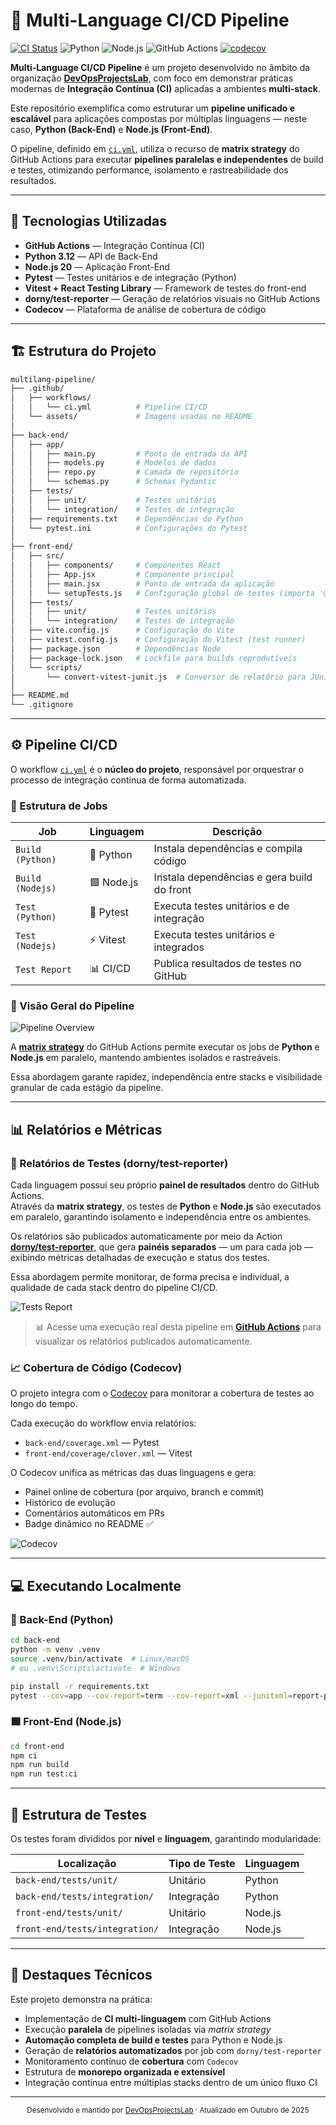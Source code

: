# 🚀 Multi-Language CI/CD Pipeline

[![CI Status](https://github.com/DevOpsProjectsLab/multilang-pipeline/actions/workflows/ci.yml/badge.svg)](https://github.com/DevOpsProjectsLab/multilang-pipeline/actions/runs/18698906640/job/53323257083)
![Python](https://img.shields.io/badge/Python-3.12-blue?logo=python)
![Node.js](https://img.shields.io/badge/Node.js-20-green?logo=node.js)
![GitHub Actions](https://img.shields.io/badge/CI-GitHub%20Actions-black?logo=githubactions)
[![codecov](https://codecov.io/github/DevOpsProjectsLab/multilang-pipeline/graph/badge.svg?token=5S6LEJOKSC)](https://codecov.io/github/DevOpsProjectsLab/multilang-pipeline)

**Multi-Language CI/CD Pipeline** é um projeto desenvolvido no âmbito da organização **[DevOpsProjectsLab](https://github.com/DevOpsProjectsLab)**, com foco em demonstrar práticas modernas de **Integração Contínua (CI)** aplicadas a ambientes **multi-stack**.

Este repositório exemplifica como estruturar um **pipeline unificado e escalável** para aplicações compostas por múltiplas linguagens — neste caso, **Python (Back-End)** e **Node.js (Front-End)**.

O pipeline, definido em [`ci.yml`](.github/workflows/ci.yml), utiliza o recurso de **matrix strategy** do GitHub Actions para executar **pipelines paralelas e independentes** de build e testes, otimizando performance, isolamento e rastreabilidade dos resultados.

---

## 🧰 Tecnologias Utilizadas

- **GitHub Actions** — Integração Contínua (CI)
- **Python 3.12** — API de Back-End
- **Node.js 20** — Aplicação Front-End
- **Pytest** — Testes unitários e de integração (Python)
- **Vitest + React Testing Library** — Framework de testes do front-end  
- **dorny/test-reporter** — Geração de relatórios visuais no GitHub Actions  
- **Codecov** — Plataforma de análise de cobertura de código

---

## 🏗️ Estrutura do Projeto

```bash
multilang-pipeline/
├── .github/
│   ├── workflows/
│   │   └── ci.yml          # Pipeline CI/CD
│   └── assets/             # Imagens usadas no README
│
├── back-end/
│   ├── app/
│   │   ├── main.py         # Ponto de entrada da API
│   │   ├── models.py       # Modelos de dados
│   │   ├── repo.py         # Camada de repositório
│   │   └── schemas.py      # Schemas Pydantic
│   ├── tests/
│   │   ├── unit/           # Testes unitários
│   │   └── integration/    # Testes de integração
│   ├── requirements.txt    # Dependências do Python
│   └── pytest.ini          # Configurações do Pytest
│
├── front-end/
│   ├── src/
│   │   ├── components/     # Componentes React
│   │   ├── App.jsx         # Componente principal
│   │   ├── main.jsx        # Ponto de entrada da aplicação
│   │   └── setupTests.js   # Configuração global de testes (importa '@testing-library/jest-dom')
│   ├── tests/
│   │   ├── unit/           # Testes unitários
│   │   └── integration/    # Testes de integração
│   ├── vite.config.js      # Configuração do Vite
│   ├── vitest.config.js    # Configuração do Vitest (test runner)
│   ├── package.json        # Dependências Node
│   ├── package-lock.json   # Lockfile para builds reprodutíveis
│   └── scripts/
│       └── convert-vitest-junit.js  # Conversor de relatório para JUnit XML
│
├── README.md
└── .gitignore
```

---

## ⚙️ Pipeline CI/CD

O workflow [`ci.yml`](.github/workflows/ci.yml) é o **núcleo do projeto**, responsável por orquestrar o processo de integração contínua de forma automatizada.  

### 🧩 Estrutura de Jobs

| Job | Linguagem | Descrição |
|-----|------------|-----------|
| `Build (Python)` | 🐍 Python | Instala dependências e compila código |
| `Build (Nodejs)` | 🟩 Node.js | Instala dependências e gera build do front |
| `Test (Python)` | 🧪 Pytest | Executa testes unitários e de integração |
| `Test (Nodejs)` | ⚡ Vitest | Executa testes unitários e integrados |
| `Test Report` | 📊 CI/CD | Publica resultados de testes no GitHub |

### 📸 Visão Geral do Pipeline

![Pipeline Overview](.github/assets/pipeline-overview.png)

A [**matrix strategy**](https://docs.github.com/pt/actions/how-tos/write-workflows/choose-what-workflows-do/run-job-variations) do GitHub Actions permite executar os jobs de **Python** e **Node.js** em paralelo, mantendo ambientes isolados e rastreáveis.

Essa abordagem garante rapidez, independência entre stacks e visibilidade granular de cada estágio da pipeline.

---

## 📊 Relatórios e Métricas

### 🧩 Relatórios de Testes (dorny/test-reporter)

Cada linguagem possui seu próprio **painel de resultados** dentro do GitHub Actions.  
Através da **matrix strategy**, os testes de **Python** e **Node.js** são executados em paralelo, garantindo isolamento e independência entre os ambientes.

Os relatórios são publicados automaticamente por meio da Action [**dorny/test-reporter**](https://github.com/dorny/test-reporter), que gera **painéis separados** — um para cada job — exibindo métricas detalhadas de execução e status dos testes.

Essa abordagem permite monitorar, de forma precisa e individual, a qualidade de cada stack dentro do pipeline CI/CD.

![Tests Report](.github/assets/tests-report.png)

> 📊 Acesse uma execução real desta pipeline em [**GitHub Actions**](https://github.com/DevOpsProjectsLab/multilang-pipeline/actions) para visualizar os relatórios publicados automaticamente.

### 📈 Cobertura de Código (Codecov)

O projeto integra com o [Codecov](https://app.codecov.io/github/DevOpsProjectsLab/multilang-pipeline) para monitorar a cobertura de testes ao longo do tempo.

Cada execução do workflow envia relatórios:

- `back-end/coverage.xml` — Pytest  
- `front-end/coverage/clover.xml` — Vitest

O Codecov unifica as métricas das duas linguagens e gera:

- Painel online de cobertura (por arquivo, branch e commit)
- Histórico de evolução
- Comentários automáticos em PRs
- Badge dinâmico no README ✅

![Codecov](.github/assets/codecov-report.png)

---

## 💻 Executando Localmente

### 🐍 Back-End (Python)

```bash
cd back-end
python -m venv .venv
source .venv/bin/activate  # Linux/macOS
# ou .venv\Scripts\activate  # Windows

pip install -r requirements.txt
pytest --cov=app --cov-report=term --cov-report=xml --junitxml=report-python.xml
```

### 🟩 Front-End (Node.js)

```bash
cd front-end
npm ci
npm run build
npm run test:ci
```

---

## 📂 Estrutura de Testes

Os testes foram divididos por **nível** e **linguagem**, garantindo modularidade:

| Localização | Tipo de Teste | Linguagem |
|--------------|----------------|------------|
| `back-end/tests/unit/` | Unitário | Python |
| `back-end/tests/integration/` | Integração | Python |
| `front-end/tests/unit/` | Unitário | Node.js |
| `front-end/tests/integration/` | Integração | Node.js |

---

## 🧠 Destaques Técnicos

Este projeto demonstra na prática:

- Implementação de **CI multi-linguagem** com GitHub Actions  
- Execução **paralela** de pipelines isoladas via *matrix strategy*  
- **Automação completa de build e testes** para Python e Node.js  
- Geração de **relatórios automatizados** por job com `dorny/test-reporter`  
- Monitoramento contínuo de **cobertura** com `Codecov`
- Estrutura de **monorepo organizada e extensível**  
- Integração contínua entre múltiplas stacks dentro de um único fluxo CI

---

<p align="center">
  <sub>Desenvolvido e mantido por <a href="https://github.com/DevOpsProjectsLab" target="_blank">DevOpsProjectsLab</a> · Atualizado em Outubro de 2025</sub>
</p>